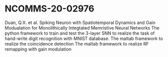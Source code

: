 # NCOMMS-20-02976
Duan, Q.X. et al. Spiking Neuron with Spatiotemporal Dynamics and Gain Modualation for Monolithically Integtated Memristive Neural Networks
The python framework to train and test the 3-layer SNN to realize the task of hand-write digit recognition with MNIST database.
The maltab framework to realize the coincidence detection
The maltab framework to realize RF remapping with gain modulation 
